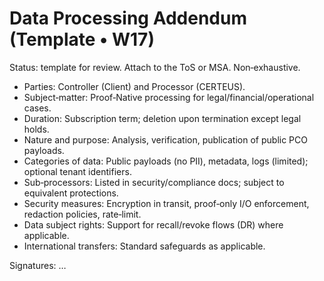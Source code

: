 # Data Processing Addendum (Template • W17)

Status: template for review. Attach to the ToS or MSA. Non‑exhaustive.

- Parties: Controller (Client) and Processor (CERTEUS).
- Subject‑matter: Proof‑Native processing for legal/financial/operational cases.
- Duration: Subscription term; deletion upon termination except legal holds.
- Nature and purpose: Analysis, verification, publication of public PCO payloads.
- Categories of data: Public payloads (no PII), metadata, logs (limited); optional tenant identifiers.
- Sub‑processors: Listed in security/compliance docs; subject to equivalent protections.
- Security measures: Encryption in transit, proof‑only I/O enforcement, redaction policies, rate‑limit.
- Data subject rights: Support for recall/revoke flows (DR) where applicable.
- International transfers: Standard safeguards as applicable.

Signatures: …

